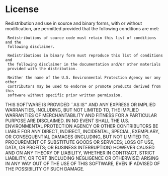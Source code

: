 # License

Redistribution and use in source and binary forms, with or without modification, 
are permitted provided that the following conditions are met:

     Redistributions of source code must retain this list of conditions and the 
     following disclaimer.
  
     Redistributions in binary form must reproduce this list of conditions and 
     the following disclaimer in the documentation and/or other materials 
     provided with the distribution.
  
     Neither the name of the U.S. Environmental Protection Agency nor any other 
     contributors may be used to endorse or promote products derived from this 
     software without specific prior written permission. 

THIS SOFTWARE IS PROVIDED ``AS IS'' AND ANY EXPRESS OR IMPLIED 
WARRANTIES, INCLUDING, BUT NOT LIMITED TO, THE IMPLIED 
WARRANTIES OF MERCHANTABILITY AND FITNESS FOR A PARTICULAR 
PURPOSE ARE DISCLAIMED. IN NO EVENT SHALL THE U.S. ENVIRONMENTAL 
PROTECTION AGENCY OR OTHER CONTRIBUTORS BE LIABLE FOR ANY DIRECT, 
INDIRECT, INCIDENTAL, SPECIAL, EXEMPLARY, OR CONSEQUENTIAL 
DAMAGES (INCLUDING, BUT NOT LIMITED TO, PROCUREMENT OF 
SUBSTITUTE GOODS OR SERVICES; LOSS OF USE, DATA, OR PROFITS; OR 
BUSINESS INTERRUPTION) HOWEVER CAUSED AND ON ANY THEORY OF 
LIABILITY, WHETHER IN CONTRACT, STRICT LIABILITY, OR TORT 
(INCLUDING NEGLIGENCE OR OTHERWISE) ARISING IN ANY WAY OUT OF 
THE USE OF THIS SOFTWARE, EVEN IF ADVISED OF THE POSSIBILITY OF 
SUCH DAMAGE.
